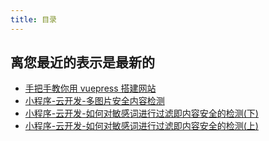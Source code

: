 ```yaml
---
title: 目录
---
```


## 离您最近的表示是最新的

- [手把手教你用 vuepress 搭建网站](../fontend/tools/vuepress-build-blog)
- [小程序-云开发-多图片安全内容检测](../wechat/cloudev/img-security-check)
- [小程序-云开发-如何对敏感词进行过滤即内容安全的检测(下)](../wechat/cloudev/content-security-part2)
- [小程序-云开发-如何对敏感词进行过滤即内容安全的检测(上)](../wechat/cloudev/content-security-part1)

